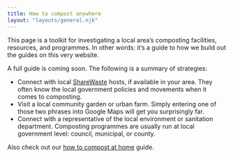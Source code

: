```yaml
---
title: How to compost anywhere
layout: "layouts/general.njk"
---
```


This page is a toolkit for investigating a local area’s composting facilities, resources, and programmes. In other words: it’s a guide to how we build out the guides on this very website.

A full guide is coming soon. The following is a summary of strategies:

- Connect with local <a href="https://sharewaste.com" target="_blank" rel="noopener">ShareWaste</a> hosts, if available in your area. They often know the local government policies and movements when it comes to composting.
- Visit a local community garden or urban farm. Simply entering one of those two phrases into Google Maps will get you surprisingly far.
- Connect with a representative of the local environment or sanitation department. Composting programmes are usually run at local government level: council, municipal, or county.

Also check out our [how to compost at home](/compost-at-home) guide.
